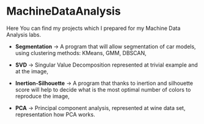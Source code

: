 # MachineDataAnalysis
Here You can find my projects which I prepared for my Machine Data Analysis labs.

- **Segmentation** -> A program that will allow segmentation of car models, using clustering methods: KMeans, GMM, DBSCAN,

- **SVD** -> Singular Value Decomposition represented at trivial example and at the image,

- **Inertion-Silhouette** -> A program that thanks to inertion and silhouette score will help to decide what is the most optimal number of colors to reproduce the image,

- **PCA** -> Principal component analysis, represented at wine data set, representation how PCA works.
